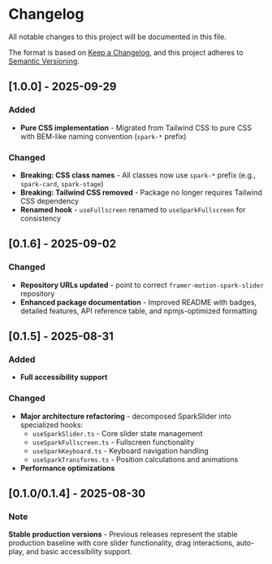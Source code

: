 # Changelog

All notable changes to this project will be documented in this file.

The format is based on [Keep a Changelog](https://keepachangelog.com/en/1.0.0/),
and this project adheres to [Semantic Versioning](https://semver.org/spec/v2.0.0.html).

## [1.0.0] - 2025-09-29

### Added

- **Pure CSS implementation** - Migrated from Tailwind CSS to pure CSS with BEM-like naming convention (`spark-*` prefix)

### Changed

- **Breaking: CSS class names** - All classes now use `spark-*` prefix (e.g., `spark-card`, `spark-stage`)
- **Breaking: Tailwind CSS removed** - Package no longer requires Tailwind CSS dependency
- **Renamed hook** - `useFullscreen` renamed to `useSparkFullscreen` for consistency

## [0.1.6] - 2025-09-02

### Changed

- **Repository URLs updated** - point to correct `framer-motion-spark-slider` repository
- **Enhanced package documentation** - Improved README with badges, detailed features, API reference table, and npmjs-optimized formatting

## [0.1.5] - 2025-08-31

### Added

- **Full accessibility support**

### Changed

- **Major architecture refactoring** - decomposed SparkSlider into specialized hooks:
  - `useSparkSlider.ts` - Core slider state management
  - `useSparkFullscreen.ts` - Fullscreen functionality
  - `useSparkKeyboard.ts` - Keyboard navigation handling
  - `useSparkTransforms.ts` - Position calculations and animations
- **Performance optimizations**

## [0.1.0/0.1.4] - 2025-08-30

### Note

**Stable production versions** - Previous releases represent the stable production baseline with core slider functionality, drag interactions, auto-play, and basic accessibility support.
